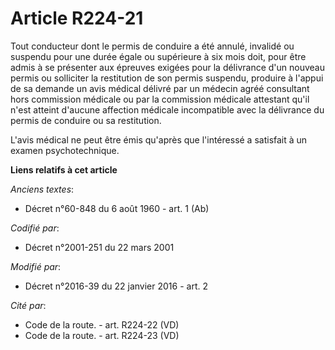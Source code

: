 # Article R224-21

Tout conducteur dont le permis de conduire a été annulé, invalidé ou suspendu pour une durée égale ou supérieure à six mois
doit, pour être admis à se présenter aux épreuves exigées pour la délivrance d'un nouveau permis ou solliciter la restitution
de son permis suspendu, produire à l'appui de sa demande un avis médical délivré par un médecin agréé consultant hors
commission médicale ou par la commission médicale attestant qu'il n'est atteint d'aucune affection médicale incompatible avec
la délivrance du permis de conduire ou sa restitution.

L'avis médical ne peut être émis qu'après que l'intéressé a satisfait à un examen psychotechnique.

**Liens relatifs à cet article**

_Anciens textes_:

  - Décret n°60-848 du 6 août 1960 - art. 1 (Ab)

_Codifié par_:

  - Décret n°2001-251 du 22 mars 2001

_Modifié par_:

  - Décret n°2016-39 du 22 janvier 2016 - art. 2

_Cité par_:

  - Code de la route. - art. R224-22 (VD)
  - Code de la route. - art. R224-23 (VD)
